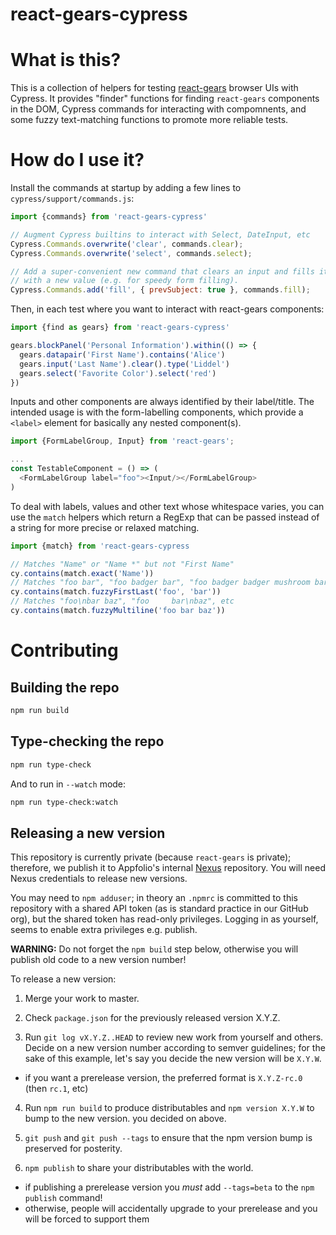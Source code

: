 # react-gears-cypress

# What is this?

This is a collection of helpers for testing
[react-gears](https://github.com/appfolio/react-gears) browser UIs with
Cypress. It provides "finder" functions for finding `react-gears` components
in the DOM, Cypress commands for interacting with compomnents, and some fuzzy
text-matching functions to promote more reliable tests.

# How do I use it?

Install the commands at startup by adding a few lines to `cypress/support/commands.js`:

```javascript
import {commands} from 'react-gears-cypress'

// Augment Cypress builtins to interact with Select, DateInput, etc
Cypress.Commands.overwrite('clear', commands.clear);
Cypress.Commands.overwrite('select', commands.select);

// Add a super-convenient new command that clears an input and fills it
// with a new value (e.g. for speedy form filling).
Cypress.Commands.add('fill', { prevSubject: true }, commands.fill);
```

Then, in each test where you want to interact with react-gears components:

```javascript
import {find as gears} from 'react-gears-cypress'

gears.blockPanel('Personal Information').within(() => {
  gears.datapair('First Name').contains('Alice')
  gears.input('Last Name').clear().type('Liddel')
  gears.select('Favorite Color').select('red')
})
```

Inputs and other components are always identified by their label/title. The
intended usage is with the form-labelling components, which provide a
`<label>` element for basically any nested component(s).

```javascript
import {FormLabelGroup, Input} from 'react-gears';

...
const TestableComponent = () => (
  <FormLabelGroup label="foo"><Input/></FormLabelGroup>
)
```

To deal with labels, values and other text whose whitespace varies, you
can use the `match` helpers which return a RegExp that can be passed
instead of a string for more precise or relaxed matching.

```javascript
import {match} from 'react-gears-cypress

// Matches "Name" or "Name *" but not "First Name"
cy.contains(match.exact('Name'))
// Matches "foo bar", "foo badger bar", "foo badger badger mushroom bar", etc
cy.contains(match.fuzzyFirstLast('foo', 'bar'))
// Matches "foo\nbar baz", "foo     bar\nbaz", etc
cy.contains(match.fuzzyMultiline('foo bar baz'))
```

# Contributing

## Building the repo

```sh
npm run build
```

## Type-checking the repo

```sh
npm run type-check
```

And to run in `--watch` mode:

```sh
npm run type-check:watch
```

## Releasing a new version

This repository is currently private (because `react-gears` is private); therefore, we publish it to Appfolio's internal [Nexus](https://nexus.dev.appf.io/) repository. You will need Nexus
credentials to release new versions.

You may need to  `npm adduser`; in theory an `.npmrc` is committed to this repository with a shared API token (as is standard practice in our GitHub org), but the shared token has read-only privileges. Logging in
as yourself, seems to enable extra privileges e.g. publish.

**WARNING:** Do not forget the `npm build` step below, otherwise
you will publish old code to a new version number!

To release a new version:

1) Merge your work to master.

2) Check `package.json` for the previously released version X.Y.Z.

3) Run `git log vX.Y.Z..HEAD` to review new work from yourself and others. Decide on a new version number according to semver guidelines; for the sake of this example, let's say
you decide the new version will be `X.Y.W`.
  - if you want a prerelease version, the preferred format is `X.Y.Z-rc.0` (then `rc.1`, etc)

4) Run `npm run build` to produce distributables and `npm version X.Y.W` to bump to the new version.
you decided on above.

5) `git push` and `git push --tags` to ensure that the npm version bump is preserved
for posterity.

6) `npm publish` to share your distributables with the world.
  - if publishing a prerelease version you _must_ add `--tags=beta` to the `npm publish` command!
  - otherwise, people will accidentally upgrade to your prerelease and you will be forced to support them
